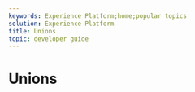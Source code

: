 ```yaml
---
keywords: Experience Platform;home;popular topics
solution: Experience Platform
title: Unions
topic: developer guide
---
```


# Unions
